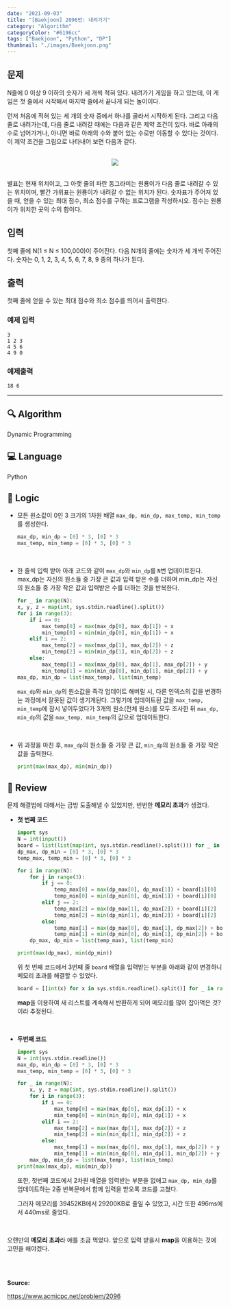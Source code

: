 ```yaml
---
date: "2021-09-03"
title: "[Baekjoon] 2096번: 내려가기"
category: "Algorithm"
categoryColor: "#6196cc"
tags: ["Baekjoon", "Python", "DP"]
thumbnail: "./images/Baekjoon.png"
---
```


## 문제

N줄에 0 이상 9 이하의 숫자가 세 개씩 적혀 있다. 내려가기 게임을 하고 있는데, 이 게임은 첫 줄에서 시작해서 마지막 줄에서 끝나게 되는 놀이이다.

먼저 처음에 적혀 있는 세 개의 숫자 중에서 하나를 골라서 시작하게 된다. 그리고 다음 줄로 내려가는데, 다음 줄로 내려갈 때에는 다음과 같은 제약 조건이 있다. 바로 아래의 수로 넘어가거나, 아니면 바로 아래의 수와 붙어 있는 수로만 이동할 수 있다는 것이다. 이 제약 조건을 그림으로 나타내어 보면 다음과 같다.

<br />

<div style="text-align: center">
    <img src="https://www.acmicpc.net/JudgeOnline/upload/201007/down.png">
</div>

<br />

별표는 현재 위치이고, 그 아랫 줄의 파란 동그라미는 원룡이가 다음 줄로 내려갈 수 있는 위치이며, 빨간 가위표는 원룡이가 내려갈 수 없는 위치가 된다. 숫자표가 주어져 있을 때, 얻을 수 있는 최대 점수, 최소 점수를 구하는 프로그램을 작성하시오. 점수는 원룡이가 위치한 곳의 수의 합이다.

## 입력

첫째 줄에 N(1 ≤ N ≤ 100,000)이 주어진다. 다음 N개의 줄에는 숫자가 세 개씩 주어진다. 숫자는 0, 1, 2, 3, 4, 5, 6, 7, 8, 9 중의 하나가 된다.

## 출력

첫째 줄에 얻을 수 있는 최대 점수와 최소 점수를 띄어서 출력한다.

### 예제 입력

```
3
1 2 3
4 5 6
4 9 0
```

### 예제출력

```
18 6
```

<hr />

## 🔍 Algorithm

Dynamic Programming

## 💻 Language

Python

## 📍 Logic

- 모든 원소값이 0인 3 크기의 1차원 배열 `max_dp, min_dp, max_temp, min_temp`를 생성한다.

  ```python
  max_dp, min_dp = [0] * 3, [0] * 3
  max_temp, min_temp = [0] * 3, [0] * 3
  ```

<br />

- 한 줄씩 입력 받아 아래 코드와 같이 `max_dp`와 `min_dp`를 `N`번 업데이트한다. max_dp는 자신의 원소들 중 가장 큰 값과 입력 받은 수를 더하며 min_dp는 자신의 원소들 중 가장 작은 값과 입력받은 수를 더하는 것을 반복한다.

  ```python
  for _ in range(N):
  x, y, z = map(int, sys.stdin.readline().split())
  for i in range(3):
      if i == 0:
          max_temp[0] = max(max_dp[0], max_dp[1]) + x
          min_temp[0] = min(min_dp[0], min_dp[1]) + x
      elif i == 2:
          max_temp[2] = max(max_dp[1], max_dp[2]) + z
          min_temp[2] = min(min_dp[1], min_dp[2]) + z
      else:
          max_temp[1] = max(max_dp[0], max_dp[1], max_dp[2]) + y
          min_temp[1] = min(min_dp[0], min_dp[1], min_dp[2]) + y
  max_dp, min_dp = list(max_temp), list(min_temp)
  ```

  `max_dp`와 `min_dp`의 원소값을 즉각 업데이트 해버릴 시, 다른 인덱스의 값을 변경하는 과정에서 잘못된 값이 생기게된다. 그렇기에 업데이트된 값을 `max_temp, min_temp`에 잠시 넣어두었다가 3개의 원소(전체 원소)를 모두 조사한 뒤 `max_dp, min_dp`의 값을 `max_temp, min_temp`의 값으로 업데이트한다.

  <br />

- 위 과정을 마친 후, `max_dp`의 원소들 중 가장 큰 값, `min_dp`의 원소들 중 가장 작은 값을 출력한다.

  ```python
  print(max(max_dp), min(min_dp))
  ```

## 📝 Review

문제 해결법에 대해서는 금방 도출해낼 수 있었지만, 빈번한 **메모리 초과**가 생겼다.

- **첫 번째 코드**

  ```python
  import sys
  N = int(input())
  board = list(list(map(int, sys.stdin.readline().split())) for _ in range(N))
  dp_max, dp_min = [0] * 3, [0] * 3
  temp_max, temp_min = [0] * 3, [0] * 3

  for i in range(N):
      for j in range(3):
          if j == 0:
              temp_max[0] = max(dp_max[0], dp_max[1]) + board[i][0]
              temp_min[0] = min(dp_min[0], dp_min[1]) + board[i][0]
          elif j == 2:
              temp_max[2] = max(dp_max[1], dp_max[2]) + board[i][2]
              temp_min[2] = min(dp_min[1], dp_min[2]) + board[i][2]
          else:
              temp_max[1] = max(dp_max[0], dp_max[1], dp_max[2]) + board[i][1]
              temp_min[1] = min(dp_min[0], dp_min[1], dp_min[2]) + board[i][1]
      dp_max, dp_min = list(temp_max), list(temp_min)

  print(max(dp_max), min(dp_min))
  ```

  위 첫 번째 코드에서 3번쨰 줄 `board` 배열을 입력받는 부분을 아래와 같이 변경하니 메모리 초과를 해결할 수 있었다.

  ```python
  board = [[int(x) for x in sys.stdin.readline().split()] for _ in range(N)]
  ```

  **map**을 이용하여 새 리스트를 계속해서 반환하게 되어 메모리를 많이 잡아먹은 것? 이라 추정된다.

<br />

- **두번째 코드**

  ```python
  import sys
  N = int(sys.stdin.readline())
  max_dp, min_dp = [0] * 3, [0] * 3
  max_temp, min_temp = [0] * 3, [0] * 3

  for _ in range(N):
      x, y, z = map(int, sys.stdin.readline().split())
      for i in range(3):
          if i == 0:
              max_temp[0] = max(max_dp[0], max_dp[1]) + x
              min_temp[0] = min(min_dp[0], min_dp[1]) + x
          elif i == 2:
              max_temp[2] = max(max_dp[1], max_dp[2]) + z
              min_temp[2] = min(min_dp[1], min_dp[2]) + z
          else:
              max_temp[1] = max(max_dp[0], max_dp[1], max_dp[2]) + y
              min_temp[1] = min(min_dp[0], min_dp[1], min_dp[2]) + y
      max_dp, min_dp = list(max_temp), list(min_temp)
  print(max(max_dp), min(min_dp))
  ```

  또한, 첫번째 코드에서 2차원 배열을 입력받는 부분을 없애고 `max_dp, min_dp`를 업데이트하는 2중 반복문에서 함께 입력을 받오록 코드를 고쳤다.

  그러자 메모리를 39452KB에서 29200KB로 줄일 수 있었고, 시간 또한 496ms에서 440ms로 줄었다.

<br />

오랜만의 **메모리 초과**라 애를 조금 먹었다. 앞으로 입력 받을시 **map**을 이용하는 것에 고민을 해야겠다.

<br />
<br />

**Source:**

https://www.acmicpc.net/problem/2096
